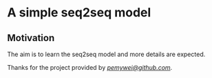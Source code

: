 # A simple seq2seq model

## Motivation
The aim is to learn the seq2seq model and more details are expected.

Thanks for the project provided by *pemywei@github.com*.
